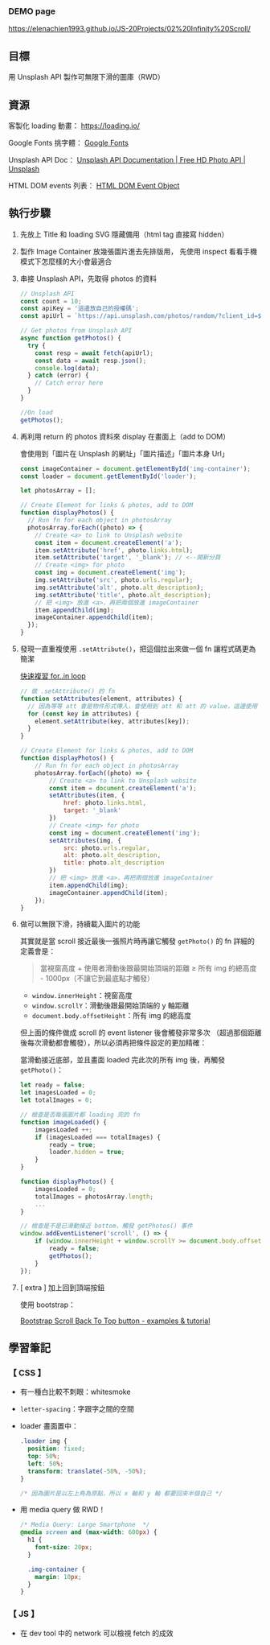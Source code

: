 ### DEMO page
https://elenachien1993.github.io/JS-20Projects/02%20Infinity%20Scroll/

## 目標

用 Unsplash API 製作可無限下滑的圖庫（RWD）

## 資源

客製化 loading 動畫：
https://loading.io/

Google Fonts 挑字體：
[Google Fonts](https://fonts.google.com/?preview.text=Infinity%20Scroll&preview.text_type=custom)

Unsplash API Doc：
[Unsplash API Documentation | Free HD Photo API | Unsplash](https://unsplash.com/documentation)

HTML DOM events 列表：
[HTML DOM Event Object](https://www.w3schools.com/jsref/dom_obj_event.asp)

## 執行步驟

1. 先放上 Title 和 loading SVG 隱藏備用（html tag 直接寫 hidden）
2. 製作 Image Container 放幾張圖片進去先排版用，
先使用 inspect 看看手機模式下怎麼樣的大小會最適合
3. 串接 Unsplash API，先取得 photos 的資料

    ```jsx
    // Unsplash API
    const count = 10;
    const apiKey = '這邊放自己的授權碼';
    const apiUrl = `https://api.unsplash.com/photos/random/?client_id=${apiKey}&count=${count}`;

    // Get photos from Unsplash API
    async function getPhotos() {
      try {
        const resp = await fetch(apiUrl);
        const data = await resp.json();
        console.log(data);
      } catch (error) {
        // Catch error here
      }
    }

    //On load
    getPhotos();
    ```

4. 再利用 return 的 photos 資料來 display 在畫面上（add to DOM）

    會使用到「圖片在 Unsplash 的網址」「圖片描述」「圖片本身 Url」

    ```jsx
    const imageContainer = document.getElementById('img-container');
    const loader = document.getElementById('loader');

    let photosArray = [];

    // Create Element for links & photos, add to DOM
    function displayPhotos() {
      // Run fn for each object in photosArray
      photosArray.forEach((photo) => {
        // Create <a> to link to Unsplash website
        const item = document.createElement('a');
        item.setAttribute('href', photo.links.html);
        item.setAttribute('target', '_blank'); // <--開新分頁
        // Create <img> for photo
        const img = document.createElement('img');
        img.setAttribute('src', photo.urls.regular);
        img.setAttribute('alt', photo.alt_description);
        img.setAttribute('title', photo.alt_description);
        // 把 <img> 放進 <a>，再把兩個放進 imageContainer 
        item.appendChild(img);
        imageContainer.appendChild(item);
      });
    }
    ```

5. 發現一直重複使用 `.setAttribute()`，把這個拉出來做一個 fn 讓程式碼更為簡潔

    [快速複習 for..in loop](https://medium.com/web-design-zone/%E8%BF%B4%E5%9C%88%E6%8E%A7%E5%88%B6%E6%96%B9%E6%B3%95%E4%B9%8B-for-for-in-foreach-4ee9fe83ef7a)

    ```jsx
    // 做 .setAttribute() 的 fn
    function setAttributes(element, attributes) {
      // 因為等等 att 會是物件形式傳入，會使用到 att 和 att 的 value，這邊使用 for..in loop
      for (const key in attributes) {
        element.setAttribute(key, attributes[key]);
      }
    }

    // Create Element for links & photos, add to DOM
    function displayPhotos() {
	    // Run fn for each object in photosArray
	    photosArray.forEach((photo) => {
		    // Create <a> to link to Unsplash website
		    const item = document.createElement('a');
		    setAttributes(item, {
			    href: photo.links.html,
			    target: '_blank'
		    })
		    // Create <img> for photo
		    const img = document.createElement('img');
		    setAttributes(img, {
			    src: photo.urls.regular,
			    alt: photo.alt_description,
			    title: photo.alt_description
		    })
		    // 把 <img> 放進 <a>，再把兩個放進 imageContainer 
		    item.appendChild(img);
		    imageContainer.appendChild(item);
	    });
    }
    ```

6. 做可以無限下滑，持續載入圖片的功能

    其實就是當 scroll 接近最後一張照片時再讓它觸發 `getPhoto()` 的 fn
    詳細的定義會是：

    > 當視窗高度 + 使用者滑動後跟最開始頂端的距離 ≥ 所有 img 的總高度 - 1000px（不讓它到最底點才觸發）

    - `window.innerHeight`：視窗高度
    - `window.scrollY`：滑動後跟最開始頂端的 y 軸距離
    - `document.body.offsetHeight`：所有 img 的總高度

    但上面的條件做成 scroll 的 event listener 後會觸發非常多次
    （超過那個距離後每次滑動都會觸發），所以必須再把條件設定的更加精確：

    當滑動接近底部，並且畫面 loaded 完此次的所有 img 後，再觸發 `getPhoto()`：

    ```jsx
    let ready = false;
    let imagesLoaded = 0;
    let totalImages = 0;

    // 檢查是否每張圖片都 loading 完的 fn
    function imageLoaded() {
    	imagesLoaded ++;
    	if (imagesLoaded === totalImages) {
    		ready = true;
    		loader.hidden = true;
    	}
    }

    function displayPhotos() {
    	imagesLoaded = 0;
    	totalImages = photosArray.length;
    	...
    }

    // 檢查是不是已滑動接近 bottom，觸發 getPhotos() 事件
    window.addEventListener('scroll', () => {
    	if (window.innerHeight + window.scrollY >= document.body.offsetHeight - 1000 && ready) {
    		ready = false;
    		getPhotos();
    	}
    });
    ```

7. [ extra ] 加上回到頂端按鈕

    使用 bootstrap：

    [Bootstrap Scroll Back To Top button - examples & tutorial](https://mdbootstrap.com/docs/standard/extended/back-to-top/)

## 學習筆記

### 【 CSS 】

- 有一種白比較不刺眼：whitesmoke
- `letter-spacing`：字跟字之間的空間
- loader 畫面置中：

    ```css
    .loader img {
      position: fixed;
      top: 50%;
      left: 50%;
      transform: translate(-50%, -50%);
    }

    /* 因為圖片是以左上角為原點，所以 x 軸和 y 軸 都要回來半個自己 */
    ```

- 用 media query 做 RWD！

    ```css
    /* Media Query: Large Smartphone  */
    @media screen and (max-width: 600px) {
      h1 {
        font-size: 20px;
      }

      .img-container {
        margin: 10px;
      }
    }
    ```

### 【 JS 】

- 在 dev tool 中的 network 可以檢視 fetch 的成效
